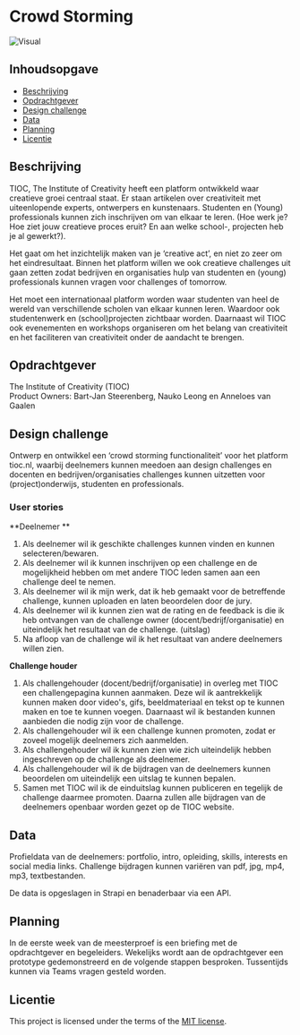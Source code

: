 # Crowd Storming

![Visual]()

## Inhoudsopgave
  * [Beschrijving](#beschrijving)
  * [Opdrachtgever](#opdrachtgever)
  * [Design challenge](#design-challege)
  * [Data](#data)
  * [Planning](#planning)
  * [Licentie](#licentie)

## Beschrijving
TIOC, The Institute of Creativity heeft een platform ontwikkeld waar creatieve groei centraal staat. Er staan artikelen over creativiteit met uiteenlopende experts, ontwerpers en kunstenaars. Studenten en (Young) professionals kunnen zich inschrijven om van elkaar te leren. (Hoe werk je? Hoe ziet jouw creatieve proces eruit? En aan welke school-, projecten heb je al gewerkt?).

Het gaat om het inzichtelijk maken van je ‘creative act’, en niet zo zeer om het eindresultaat. Binnen het platform willen we ook creatieve challenges uit gaan zetten zodat bedrijven en organisaties hulp van studenten en (young) professionals kunnen vragen voor challenges of tomorrow. 

Het moet een internationaal platform worden waar studenten van heel de wereld van verschillende scholen van elkaar kunnen leren. Waardoor ook studentenwerk en (school)projecten zichtbaar worden. Daarnaast wil TIOC ook evenementen en workshops organiseren om het belang van creativiteit en het faciliteren van creativiteit onder de aandacht te brengen.

## Opdrachtgever  

The Institute of Creativity (TIOC)  
Product Owners: Bart-Jan Steerenberg, Nauko Leong en Anneloes van Gaalen

## Design challenge
Ontwerp en ontwikkel een ‘crowd storming functionaliteit’ voor het platform tioc.nl, waarbij deelnemers kunnen meedoen aan design challenges en docenten en bedrijven/organisaties challenges kunnen uitzetten voor (project)onderwijs, studenten en professionals.

### User stories

**Deelnemer **  
1. Als deelnemer wil ik geschikte challenges kunnen vinden en kunnen selecteren/bewaren.  
2. Als deelnemer wil ik kunnen inschrijven op een challenge en de mogelijkheid hebben om met andere TIOC leden samen aan een challenge deel te nemen.  
3. Als deelnemer wil ik mijn werk, dat ik heb gemaakt voor de betreffende challenge, kunnen uploaden en laten beoordelen door de jury.  
4. Als deelnemer wil ik kunnen zien wat de rating en de feedback is die ik heb ontvangen van de challenge owner (docent/bedrijf/organisatie) en uiteindelijk het resultaat van de challenge. (uitslag)  
5. Na afloop van de challenge wil ik het resultaat van andere deelnemers willen zien.

**Challenge houder**  
1. Als challengehouder (docent/bedrijf/organisatie) in overleg met TIOC een challengepagina kunnen aanmaken. Deze wil ik aantrekkelijk kunnen maken door video's, gifs, beeldmateriaal en tekst op te kunnen maken en toe te kunnen voegen. Daarnaast wil ik bestanden kunnen aanbieden die nodig zijn voor de challenge.  
2. Als challengehouder wil ik een challenge kunnen promoten, zodat er zoveel mogelijk deelnemers zich aanmelden.  
3. Als challengehouder wil ik kunnen zien wie zich uiteindelijk hebben ingeschreven op de challenge als deelnemer.  
4. Als challengehouder wil ik de bijdragen van de deelnemers kunnen beoordelen om uiteindelijk een uitslag te kunnen bepalen.  
5. Samen met TIOC wil ik de einduitslag kunnen publiceren en tegelijk de challenge daarmee promoten. Daarna zullen alle bijdragen van de deelnemers openbaar worden gezet op de TIOC website.  

## Data
Profieldata van de deelnemers: portfolio, intro, opleiding, skills, interests en social media links.
Challenge bijdragen kunnen variëren van pdf, jpg, mp4, mp3, textbestanden.

De data  is opgeslagen in Strapi en benaderbaar via een API.

## Planning
In de eerste week van de meesterproef is een briefing met de opdrachtgever en begeleiders. Wekelijks wordt aan de opdrachtgever een prototype gedemonstreerd en de volgende stappen besproken. Tussentijds kunnen via Teams vragen gesteld worden.

## Licentie
This project is licensed under the terms of the [MIT license](./LICENSE).
